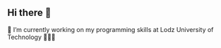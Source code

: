 ## Hi there 👋
🌱 I’m currently working on my programming skills at Lodz University of Technology
🥰🥰🥰
<!--
**HannaDabrowsk/HannaDabrowsk** is a ✨ _special_ ✨ repository because its `README.md` (this file) appears on your GitHub profile.

🌱 I’m currently learning programing skills at Lodz University of Technology

Here are some ideas to get you started:

- 🔭 I’m currently working on ...
- 🌱 I’m currently learning programing skills at Lodz University of Technology
- 👯 I’m looking to collaborate on ...
- 🤔 I’m looking for help with ...
- 💬 Ask me about ...
- 📫 How to reach me: ...
- 😄 Pronouns: ...
- ⚡ Fun fact: ...
-->

